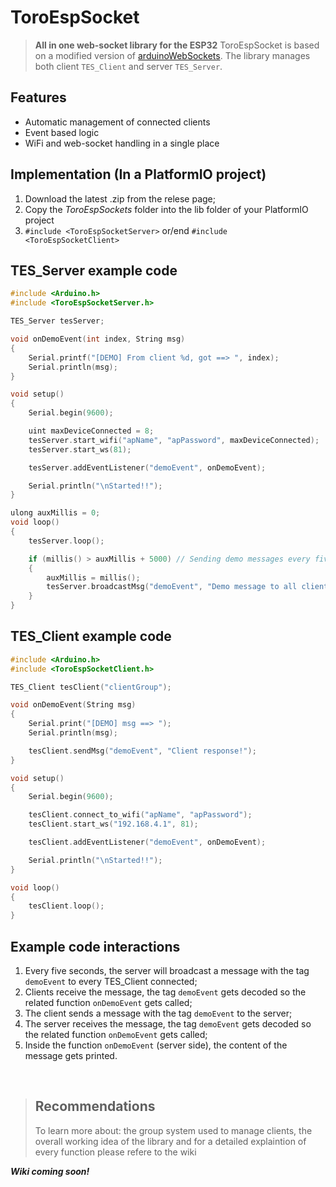 # ToroEspSocket
> **All in one web-socket library for the ESP32**
> ToroEspSocket is based on a modified version of [arduinoWebSockets](https://github.com/Links2004/arduinoWebSockets).
The library manages both client ```TES_Client``` and server ```TES_Server```.

## Features
- Automatic management of connected clients
- Event based logic
- WiFi and web-socket handling in a single place

## Implementation (In a PlatformIO project)
1. Download the latest .zip from the relese page;
2. Copy the *ToroEspSockets* folder into the lib folder of your PlatformIO project
3. ``` #include <ToroEspSocketServer> ``` or/end ``` #include <ToroEspSocketClient> ```

## TES_Server example code
```c++
#include <Arduino.h>
#include <ToroEspSocketServer.h>

TES_Server tesServer;

void onDemoEvent(int index, String msg)
{
	Serial.printf("[DEMO] From client %d, got ==> ", index);
	Serial.println(msg);
}

void setup()
{
	Serial.begin(9600);

	uint maxDeviceConnected = 8;
	tesServer.start_wifi("apName", "apPassword", maxDeviceConnected);
	tesServer.start_ws(81);

	tesServer.addEventListener("demoEvent", onDemoEvent);

	Serial.println("\nStarted!!");
}

ulong auxMillis = 0;
void loop()
{
	tesServer.loop();

	if (millis() > auxMillis + 5000) // Sending demo messages every five seconds
	{
		auxMillis = millis();
		tesServer.broadcastMsg("demoEvent", "Demo message to all clients");
	}
}
```

## TES_Client example code
```c++
#include <Arduino.h>
#include <ToroEspSocketClient.h>

TES_Client tesClient("clientGroup");

void onDemoEvent(String msg)
{
	Serial.print("[DEMO] msg ==> ");
	Serial.println(msg);

	tesClient.sendMsg("demoEvent", "Client response!");
}

void setup()
{
	Serial.begin(9600);

	tesClient.connect_to_wifi("apName", "apPassword");
	tesClient.start_ws("192.168.4.1", 81);

	tesClient.addEventListener("demoEvent", onDemoEvent);

	Serial.println("\nStarted!!");
}

void loop()
{
	tesClient.loop();
}
```

## Example code interactions
1. Every five seconds, the server will broadcast a  message with the tag ``` demoEvent ``` to every TES_Client connected;
2. Clients receive the message, the tag ``` demoEvent ``` gets decoded so the related function ``` onDemoEvent ``` gets called;
3. The client sends a message with the tag ``` demoEvent ``` to the server;
4. The server receives the message, the tag ``` demoEvent ``` gets decoded so the related function ``` onDemoEvent ``` gets called;
5. Inside the function ``` onDemoEvent ``` (server side), the content of the message gets printed.

&nbsp;

> ## Recommendations
> To learn more about: the group system used to manage clients, the overall working idea of the library and for a detailed explaintion of every function please refere to the wiki

***Wiki coming soon!***
